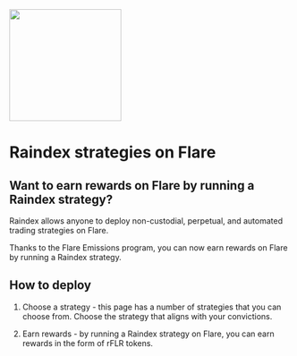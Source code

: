 <img style="width:200px;" src="/_images/Flare_dark_bg.png" />

# Raindex strategies on Flare

## Want to earn rewards on Flare by running a Raindex strategy?

Raindex allows anyone to deploy non-custodial, perpetual, and automated trading strategies on Flare. 

Thanks to the Flare Emissions program, you can now earn rewards on Flare by running a Raindex strategy.

## How to deploy

1. Choose a strategy - this page has a number of strategies that you can choose from. Choose the strategy that aligns with your convictions.

2. Earn rewards - by running a Raindex strategy on Flare, you can earn rewards in the form of rFLR tokens. 
